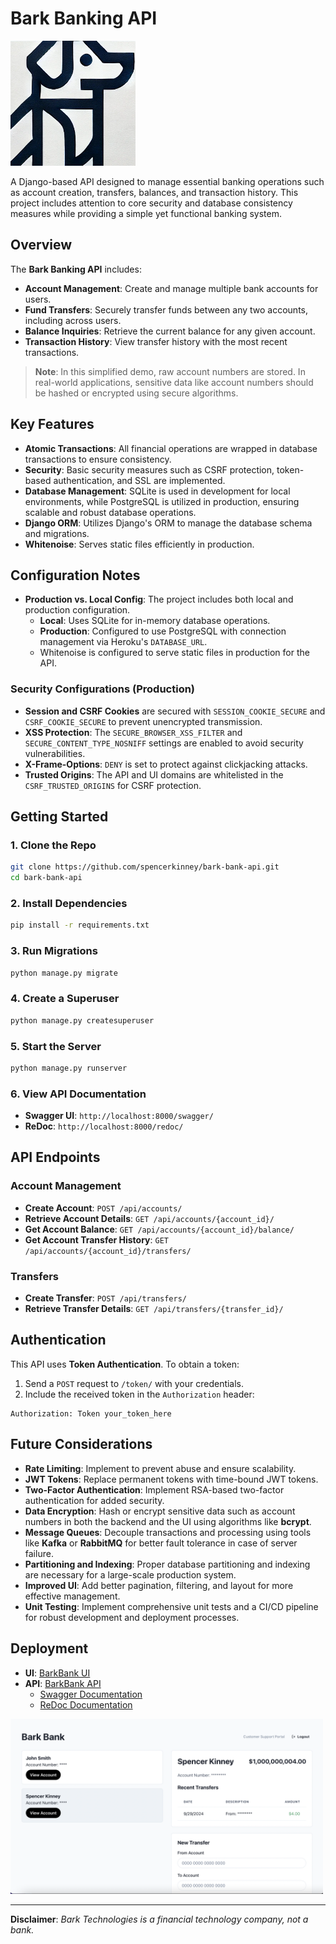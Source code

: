# Bark Banking API

<img src="./bark.png" alt="Bark Bank Logo" width="200"/>

A Django-based API designed to manage essential banking operations such as account creation, transfers, balances, and transaction history. This project includes attention to core security and database consistency measures while providing a simple yet functional banking system.

## Overview

The **Bark Banking API** includes:

- **Account Management**: Create and manage multiple bank accounts for users.
- **Fund Transfers**: Securely transfer funds between any two accounts, including across users.
- **Balance Inquiries**: Retrieve the current balance for any given account.
- **Transaction History**: View transfer history with the most recent transactions.

> **Note**: In this simplified demo, raw account numbers are stored. In real-world applications, sensitive data like account numbers should be hashed or encrypted using secure algorithms.

## Key Features

- **Atomic Transactions**: All financial operations are wrapped in database transactions to ensure consistency.
- **Security**: Basic security measures such as CSRF protection, token-based authentication, and SSL are implemented.
- **Database Management**: SQLite is used in development for local environments, while PostgreSQL is utilized in production, ensuring scalable and robust database operations.
- **Django ORM**: Utilizes Django's ORM to manage the database schema and migrations.
- **Whitenoise**: Serves static files efficiently in production.

## Configuration Notes

- **Production vs. Local Config**: The project includes both local and production configuration.
  - **Local**: Uses SQLite for in-memory database operations.
  - **Production**: Configured to use PostgreSQL with connection management via Heroku's `DATABASE_URL`.
  - Whitenoise is configured to serve static files in production for the API.

### Security Configurations (Production)

- **Session and CSRF Cookies** are secured with `SESSION_COOKIE_SECURE` and `CSRF_COOKIE_SECURE` to prevent unencrypted transmission.
- **XSS Protection**: The `SECURE_BROWSER_XSS_FILTER` and `SECURE_CONTENT_TYPE_NOSNIFF` settings are enabled to avoid security vulnerabilities.
- **X-Frame-Options**: `DENY` is set to protect against clickjacking attacks.
- **Trusted Origins**: The API and UI domains are whitelisted in the `CSRF_TRUSTED_ORIGINS` for CSRF protection.
  
## Getting Started

### 1. Clone the Repo

```bash
git clone https://github.com/spencerkinney/bark-bank-api.git
cd bark-bank-api
```

### 2. Install Dependencies

```bash
pip install -r requirements.txt
```

### 3. Run Migrations

```bash
python manage.py migrate
```

### 4. Create a Superuser

```bash
python manage.py createsuperuser
```

### 5. Start the Server

```bash
python manage.py runserver
```

### 6. View API Documentation

- **Swagger UI**: `http://localhost:8000/swagger/`
- **ReDoc**: `http://localhost:8000/redoc/`

## API Endpoints

### Account Management

- **Create Account**: `POST /api/accounts/`
- **Retrieve Account Details**: `GET /api/accounts/{account_id}/`
- **Get Account Balance**: `GET /api/accounts/{account_id}/balance/`
- **Get Account Transfer History**: `GET /api/accounts/{account_id}/transfers/`

### Transfers

- **Create Transfer**: `POST /api/transfers/`
- **Retrieve Transfer Details**: `GET /api/transfers/{transfer_id}/`

## Authentication

This API uses **Token Authentication**. To obtain a token:

1. Send a `POST` request to `/token/` with your credentials.
2. Include the received token in the `Authorization` header:

```
Authorization: Token your_token_here
```

## Future Considerations

- **Rate Limiting**: Implement to prevent abuse and ensure scalability.
- **JWT Tokens**: Replace permanent tokens with time-bound JWT tokens.
- **Two-Factor Authentication**: Implement RSA-based two-factor authentication for added security.
- **Data Encryption**: Hash or encrypt sensitive data such as account numbers in both the backend and the UI using algorithms like **bcrypt**.
- **Message Queues**: Decouple transactions and processing using tools like **Kafka** or **RabbitMQ** for better fault tolerance in case of server failure.
- **Partitioning and Indexing**: Proper database partitioning and indexing are necessary for a large-scale production system.
- **Improved UI**: Add better pagination, filtering, and layout for more effective management.
- **Unit Testing**: Implement comprehensive unit tests and a CI/CD pipeline for robust development and deployment processes.

## Deployment

- **UI**: [BarkBank UI](https://barkbank-e1493dbfdf9d.herokuapp.com/)
- **API**: [BarkBank API](https://barkbankapi-e88bfd94ccc1.herokuapp.com/)
    - [Swagger Documentation](https://barkbankapi-e88bfd94ccc1.herokuapp.com/swagger/)
    - [ReDoc Documentation](https://barkbankapi-e88bfd94ccc1.herokuapp.com/redoc/)

<img src="./ui_screenshot_concept.png" alt="Bark Bank UI Screenshot" width="500"/>

---

**Disclaimer**: *Bark Technologies is a financial technology company, not a bank.*

